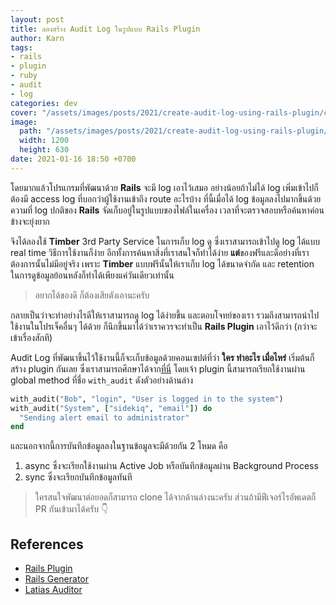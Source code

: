 ```yaml
---
layout: post
title: ลองสร้าง Audit Log ในรูปแบบ Rails Plugin
author: Karn
tags:
- rails
- plugin
- ruby
- audit
- log
categories: dev
cover: "/assets/images/posts/2021/create-audit-log-using-rails-plugin/cover.png"
image:
  path: "/assets/images/posts/2021/create-audit-log-using-rails-plugin/cover.png"
  width: 1200
  height: 630
date: 2021-01-16 18:50 +0700
---
```

โดยมากแล้วโปรแกรมที่พัฒนาด้วย **Rails** จะมี log เอาไว้เสมอ อย่างน้อยถ้าไม่ได้ log เพิ่มเข้าไปก็ต้องมี access log ที่บอกว่าผู้ใช้งานเข้าถึง route อะไรบ้าง ที่นี้เมื่อได้ log ข้อมูลลงไปมากขึ้นด้วยความที่ log ปกติของ **Rails** จัดเก็บอยู่ในรูปแบบของไฟล์ในเครื่อง เวลาที่จะตรวจสอบหรือค้นหาค่อนข้างจะยุ่งยาก<!--more-->

จึงได้ลองใช้ **Timber** 3rd Party Service ในการเก็บ log ดู ซึ่งเราสามารถเข้าไปดู log ได้แบบ real time วิธีการใช้งานก็ง่าย อีกทั้งการค้นหาสิ่งที่เราสนใจก็ทำได้ง่าย **แต่**ของฟรีและดีอย่างที่เราต้องการนั้นไม่มีอยู่จริง เพราะ **Timber** แบบฟรีนั้นให้เราเก็บ log ได้ขนาดจำกัด และ retention ในการดูข้อมูลย้อนหลังก็ทำได้เพียงแค่วันเดียวเท่านั้น

> อยากได้ของดี ก็ต้องเสียตังเอานะครับ

กลายเป็นว่าจะทำอย่างไรดีให้เราสามารถดู log ได้ง่ายขึ้น และตอบโจทย์ของเรา รวมถึงสามารถนำไปใช้งานในโปรเจ็คอื่นๆ ได้ด้วย ก็นึกขึ้นมาได้ว่าเราควรจะทำเป็น **Rails Plugin** เอาไว้ดีกว่า (กว่าจะเข้าเรื่องสักที)

Audit Log ที่พัฒนาขึ้นไว้ใช้งานนี้ก็จะเก็บข้อมูลด้วยคอนเซปต์ที่ว่า **ใคร ทำอะไร เมื่อไหร่** เริ่มต้นก็สร้าง plugin กันเลย ซึ่งเราสามารถศึกษาได้จาก[ที่นี่](https://guides.rubyonrails.org/plugins.html) โดยเจ้า plugin นี้สามารถเรียกใช้งานผ่าน global method ที่ชื่อ `with_audit` ดังตัวอย่างด้านล่าง

```ruby
with_audit("Bob", "login", "User is logged in to the system")
with_audit("System", ["sidekiq", "email"]) do
  "Sending alert email to administrator"
end
```

และนอกจากนี้การบันทึกข้อมูลลงในฐานข้อมูลจะมีด้วยกัน 2 โหมด คือ
1. async ซึ่งจะเรียกใช้งานผ่าน Active Job หรือบันทึกข้อมูลผ่าน Background Process
2. sync ซึ่งจะเรียกบันทึกข้อมูลทันที

> ใครสนใจพัฒนาต่อยอดก็สามารถ clone ได้จากด้านล่างนะครับ ส่วนถ้ามีฟีเจอร์ไรอัพเดตก็ PR กันเข้ามาได้ครับ 👇

## References
- [Rails Plugin](https://guides.rubyonrails.org/plugins.html)
- [Rails Generator](https://guides.rubyonrails.org/generators.html)
- [Latias Auditor](https://github.com/karn18/latias-auditor)
